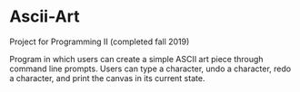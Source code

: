 # Ascii-Art
Project for Programming II (completed fall 2019)

Program in which users can create a simple ASCII art piece through command line
prompts. Users can type a character, undo a character, redo a character, and print
the canvas in its current state.
